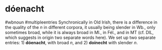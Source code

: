 # dóenacht
#wbnoun
#multipleentries
Synchronically in Old Irish, there is a difference in the quality of the *n* in different corpora, it usually being slender in Wb., only sometimes broad, while it is always broad in Ml., in Fél., and in MT (cf. DIL, which suggests in origin two separate words here). We set up two separate entries: 1) **dóenacht**, with broad *n*, and 2) **doínecht** with slender *n*.